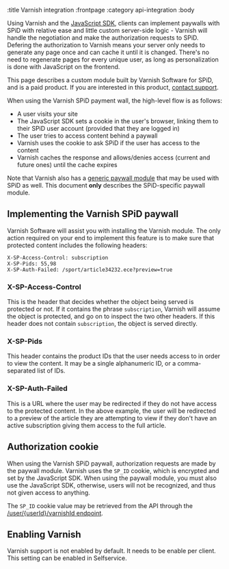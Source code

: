 :title Varnish integration
:frontpage
:category api-integration
:body

Using Varnish and the [JavaScript SDK](/sdks/javascript/), clients can implement
paywalls with SPiD with relative ease and little custom server-side logic -
Varnish will handle the negotiation and make the authorization requests to SPiD.
Defering the authorization to Varnish means your server only needs to generate
any page once and can cache it until it is changed. There's no need to
regenerate pages for every unique user, as long as personalization is done with
JavaScript on the frontend.

This page describes a custom module built by Varnish Software for SPiD, and is a
paid product. If you are interested in this product,
[contact support](mailto:support@spid.no).

When using the Varnish SPiD payment wall, the high-level flow is as follows:

- A user visits your site
- The JavaScript SDK sets a cookie in the user's browser, linking them to their
  SPiD user account (provided that they are logged in)
- The user tries to access content behind a paywall
- Varnish uses the cookie to ask SPiD if the user has access to the content
- Varnish caches the response and allows/denies access (current and future ones)
  until the cache expires

Note that Varnish also has a
[generic paywall module](https://www.varnish-software.com/product/varnish-paywall)
that may be used with SPiD as well. This document **only** describes the
SPiD-specific paywall module.

## Implementing the Varnish SPiD paywall

Varnish Software will assist you with installing the Varnish module. The only
action required on your end to implement this feature is to make sure that
protected content includes the following headers:

```text
X-SP-Access-Control: subscription
X-SP-Pids: 55,98
X-SP-Auth-Failed: /sport/article34232.ece?preview=true
```

### X-SP-Access-Control

This is the header that decides whether the object being served is protected or
not. If it contains the phrase `subscription`, Varnish will assume the object is
protected, and go on to inspect the two other headers. If this header does not
contain `subscription`, the object is served directly.

### X-SP-Pids

This header contains the product IDs that the user needs access to in order to
view the content. It may be a single alphanumeric ID, or a comma-separated list
of IDs.

### X-SP-Auth-Failed

This is a URL where the user may be redirected if they do not have access to the
protected content. In the above example, the user will be redirected to a
preview of the article they are attempting to view if they don't have an active
subscription giving them access to the full article.

## Authorization cookie

When using the Varnish SPiD paywall, authorization requests are made by the
paywall module. Varnish uses the `SP_ID` cookie, which is encrypted and set by
the JavaScript SDK. When using the paywall module, you must also use the
JavaScript SDK, otherwise, users will not be recognized, and thus not given
access to anything.

The `SP_ID` cookie value may be retrieved from the API through the
[/user/{userId}/varnishId endpoint](/endpoints/GET/user/{userId}/varnishId/).

## Enabling Varnish

Varnish support is not enabled by default. It needs to be enable per client.
This setting can be enabled in Selfservice.
